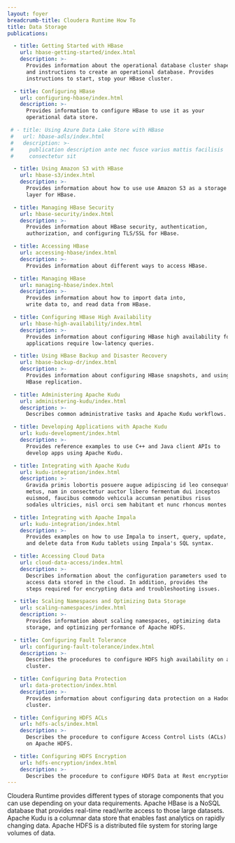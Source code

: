 ```yaml
---
layout: foyer
breadcrumb-title: Cloudera Runtime How To
title: Data Storage
publications:

  - title: Getting Started with HBase
    url: hbase-getting-started/index.html
    description: >-
      Provides information about the operational database cluster shape,
      and instructions to create an operational database. Provides
      instructions to start, stop your HBase cluster.

  - title: Configuring HBase
    url: configuring-hbase/index.html
    description: >-
      Provides information to configure HBase to use it as your
      operational data store.

 # - title: Using Azure Data Lake Store with HBase
 #   url: hbase-adls/index.html
 #   description: >-
 #     publication description ante nec fusce varius mattis facilisis
 #     consectetur sit

  - title: Using Amazon S3 with HBase
    url: hbase-s3/index.html
    description: >-
      Provides information about how to use use Amazon S3 as a storage
      layer for HBase.

  - title: Managing HBase Security
    url: hbase-security/index.html
    description: >-
      Provides information about HBase security, authentication,
      authorization, and configuring TLS/SSL for HBase.

  - title: Accessing HBase
    url: accessing-hbase/index.html
    description: >-
      Provides information about different ways to access HBase.

  - title: Managing HBase
    url: managing-hbase/index.html
    description: >-
      Provides information about how to import data into,
      write data to, and read data from HBase.

  - title: Configuring HBase High Availability
    url: hbase-high-availability/index.html
    description: >-
      Provides information about configuring HBase high availability for
      applications require low-latency queries.

  - title: Using HBase Backup and Disaster Recovery
    url: hbase-backup-dr/index.html
    description: >-
      Provides information about configuring HBase snapshots, and using
      HBase replication.

  - title: Administering Apache Kudu
    url: administering-kudu/index.html
    description: >-
      Describes common administrative tasks and Apache Kudu workflows.

  - title: Developing Applications with Apache Kudu
    url: kudu-development/index.html
    description: >-
      Provides reference examples to use C++ and Java client APIs to
      develop apps using Apache Kudu.

  - title: Integrating with Apache Kudu
    url: kudu-integration/index.html
    description: >-
      Gravida primis lobortis posuere augue adipiscing id leo consequat
      metus, nam in consectetur auctor libero fermentum dui inceptos
      euismod, faucibus commodo vehicula accumsan penatibus risus
      sodales ultricies, nisl orci sem habitant et nunc rhoncus montes

  - title: Integrating with Apache Impala
    url: kudu-integration/index.html
    description: >-
      Provides examples on how to use Impala to insert, query, update,
      and delete data from Kudu tablets using Impala's SQL syntax.

  - title: Accessing Cloud Data
    url: cloud-data-access/index.html
    description: >-
      Describes information about the configuration parameters used to
      access data stored in the cloud. In addition, provides the
      steps required for encrypting data and troubleshooting issues.

  - title: Scaling Namespaces and Optimizing Data Storage
    url: scaling-namespaces/index.html
    description: >-
      Provides information about scaling namespaces, optimizing data
      storage, and optimizing performance of Apache HDFS.

  - title: Configuring Fault Tolerance
    url: configuring-fault-tolerance/index.html
    description: >-
      Describes the procedures to configure HDFS high availability on a
      cluster.

  - title: Configuring Data Protection
    url: data-protection/index.html
    description: >-
      Provides information about configuring data protection on a Hadoop
      cluster.

  - title: Configuring HDFS ACLs
    url: hdfs-acls/index.html
    description: >-
      Describes the procedure to configure Access Control Lists (ACLs)
      on Apache HDFS.

  - title: Configuring HDFS Encryption
    url: hdfs-encryption/index.html
    description: >-
      Describes the procedure to configure HDFS Data at Rest encryption.
---
```

Cloudera Runtime provides different types of storage components that you
can use depending on your data requirements. Apache HBase is a NoSQL
database that provides real-time read/write access to those large
datasets. Apache Kudu is a columnar data store that enables fast
analytics on rapidly changing data. Apache HDFS is a distributed file
system for storing large volumes of data.
